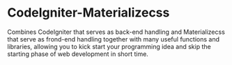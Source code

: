 # CodeIgniter-Materializecss
Combines CodeIgniter that serves as back-end handling and Materializecss that serve as frond-end handling together with many useful functions and libraries, allowing you to kick start your programming idea and skip the starting phase of web development in short time.
